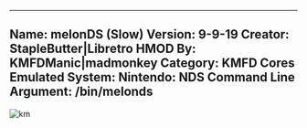 -----------------------
Name: melonDS (Slow)
Version: 9-9-19
Creator: StapleButter|Libretro
HMOD By: KMFDManic|madmonkey
Category: KMFD Cores
Emulated System: Nintendo: NDS
Command Line Argument: /bin/melonds
-----------------------
![km](https://i.imgur.com/Dx7YUsW.png)
